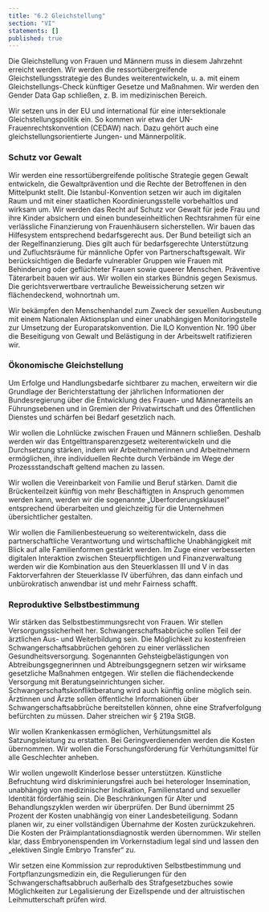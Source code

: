 ```yaml
---
title: "6.2 Gleichstellung"
section: "VI"
statements: []
published: true
---
```


Die Gleichstellung von Frauen und Männern muss in diesem Jahrzehnt erreicht werden. Wir werden die ressortübergreifende Gleichstellungsstrategie des Bundes weiterentwickeln, u. a. mit einem Gleichstellungs-Check künftiger Gesetze und Maßnahmen. Wir werden den Gender Data Gap schließen, z. B. im medizinischen Bereich.

Wir setzen uns in der EU und international für eine intersektionale Gleichstellungspolitik ein. So kommen wir etwa der UN-Frauenrechtskonvention (CEDAW) nach. Dazu gehört auch eine gleichstellungsorientierte Jungen- und Männerpolitik.

### Schutz vor Gewalt

Wir werden eine ressortübergreifende politische Strategie gegen Gewalt entwickeln, die Gewaltprävention und die Rechte der Betroffenen in den Mittelpunkt stellt. Die Istanbul-Konvention setzen wir auch im digitalen Raum und mit einer staatlichen Koordinierungsstelle vorbehaltlos und wirksam um. Wir werden das Recht auf Schutz vor Gewalt für jede Frau und ihre Kinder absichern und einen bundeseinheitlichen Rechtsrahmen für eine verlässliche Finanzierung von Frauenhäusern sicherstellen. Wir bauen das Hilfesystem entsprechend bedarfsgerecht aus. Der Bund beteiligt sich an der Regelfinanzierung. Dies gilt auch für bedarfsgerechte Unterstützung und Zufluchtsräume für männliche Opfer von Partnerschaftsgewalt. Wir berücksichtigen die Bedarfe vulnerabler Gruppen wie Frauen mit Behinderung oder geflüchteter Frauen sowie queerer Menschen. Präventive Täterarbeit bauen wir aus. Wir wollen ein starkes Bündnis gegen Sexismus. Die gerichtsverwertbare vertrauliche Beweissicherung setzen wir flächendeckend, wohnortnah um.

Wir bekämpfen den Menschenhandel zum Zweck der sexuellen Ausbeutung mit einem Nationalen Aktionsplan und einer unabhängigen Monitoringstelle zur Umsetzung der Europaratskonvention. Die ILO Konvention Nr. 190 über die Beseitigung von Gewalt und Belästigung in der Arbeitswelt ratifizieren wir.

### Ökonomische Gleichstellung

Um Erfolge und Handlungsbedarfe sichtbarer zu machen, erweitern wir die Grundlage der Berichterstattung der jährlichen Informationen der Bundesregierung über die Entwicklung des Frauen- und Männeranteils an Führungsebenen und in Gremien der Privatwirtschaft und des Öffentlichen Dienstes und schärfen bei Bedarf gesetzlich nach.

Wir wollen die Lohnlücke zwischen Frauen und Männern schließen. Deshalb werden wir das Entgelttransparenzgesetz weiterentwickeln und die Durchsetzung stärken, indem wir Arbeitnehmerinnen und Arbeitnehmern ermöglichen, ihre individuellen Rechte durch Verbände im Wege der Prozessstandschaft geltend machen zu lassen.

Wir wollen die Vereinbarkeit von Familie und Beruf stärken. Damit die Brückenteilzeit künftig von mehr Beschäftigten in Anspruch genommen werden kann, werden wir die sogenannte „Überforderungsklausel“ entsprechend überarbeiten und gleichzeitig für die Unternehmen übersichtlicher gestalten.

Wir wollen die Familienbesteuerung so weiterentwickeln, dass die partnerschaftliche Verantwortung und wirtschaftliche Unabhängigkeit mit Blick auf alle Familienformen gestärkt werden. Im Zuge einer verbesserten digitalen Interaktion zwischen Steuerpflichtigen und Finanzverwaltung werden wir die Kombination aus den Steuerklassen III und V in das Faktorverfahren der Steuerklasse IV überführen, das dann einfach und unbürokratisch anwendbar ist und mehr Fairness schafft.

### Reproduktive Selbstbestimmung

Wir stärken das Selbstbestimmungsrecht von Frauen. Wir stellen Versorgungssicherheit her. Schwangerschaftsabbrüche sollen Teil der ärztlichen Aus- und Weiterbildung sein. Die Möglichkeit zu kostenfreien Schwangerschaftsabbrüchen gehören zu einer verlässlichen Gesundheitsversorgung. Sogenannten Gehsteigbelästigungen von Abtreibungsgegnerinnen und Abtreibungsgegnern setzen wir wirksame gesetzliche Maßnahmen entgegen. Wir stellen die flächendeckende Versorgung mit Beratungseinrichtungen sicher. Schwangerschaftskonfliktberatung wird auch künftig online möglich sein. Ärztinnen und Ärzte sollen öffentliche Informationen über Schwangerschaftsabbrüche bereitstellen können, ohne eine Strafverfolgung befürchten zu müssen. Daher streichen wir § 219a StGB.

Wir wollen Krankenkassen ermöglichen, Verhütungsmittel als Satzungsleistung zu erstatten. Bei Geringverdienenden werden die Kosten übernommen. Wir wollen die Forschungsförderung für Verhütungsmittel für alle Geschlechter anheben.

Wir wollen ungewollt Kinderlose besser unterstützen. Künstliche Befruchtung wird diskriminierungsfrei auch bei heterologer Insemination, unabhängig von medizinischer Indikation, Familienstand und sexueller Identität förderfähig sein. Die Beschränkungen für Alter und Behandlungszyklen werden wir überprüfen. Der Bund übernimmt 25 Prozent der Kosten unabhängig von einer Landesbeteiligung. Sodann planen wir, zu einer vollständigen Übernahme der Kosten zurückzukehren. Die Kosten der Präimplantationsdiagnostik werden übernommen. Wir stellen klar, dass Embryonenspenden im Vorkernstadium legal sind und lassen den „elektiven Single Embryo Transfer“ zu.

Wir setzen eine Kommission zur reproduktiven Selbstbestimmung und Fortpflanzungsmedizin ein, die Regulierungen für den Schwangerschaftsabbruch außerhalb des Strafgesetzbuches sowie Möglichkeiten zur Legalisierung der Eizellspende und der altruistischen Leihmutterschaft prüfen wird.
